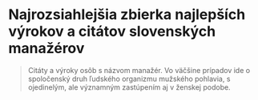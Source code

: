 # Najrozsiahlejšia zbierka najlepších výrokov a citátov slovenských manažérov

> Citáty a výroky osôb s názvom manažér. Vo väčšine prípadov ide o spoločenský druh ľudského organizmu mužského pohlavia, s ojedinelým, ale významným zastúpením aj v ženskej podobe.
